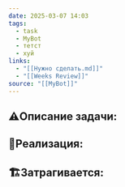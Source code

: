 ```yaml
---
date: 2025-03-07 14:03
tags:
  - task
  - MyBot
  - тетст
  - хуй
links:
  - "[[Нужно сделать.md]]"
  - "[[Weeks Review]]"
source: "[[MyBot]]"
---
```

## ⚠️Описание задачи:


## 📝Реализация:


## 🏗Затрагивается:




